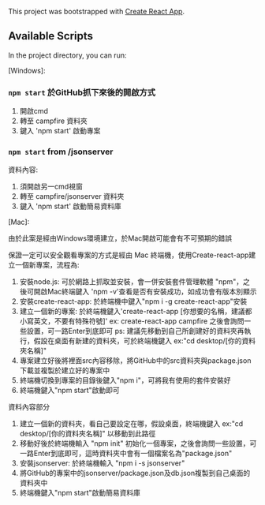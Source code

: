 This project was bootstrapped with [Create React App](https://github.com/facebook/create-react-app).

## Available Scripts

In the project directory, you can run:

[Windows]:

### `npm start` 於GitHub抓下來後的開啟方式

1. 開啟cmd
2. 轉至 campfire 資料夾
3. 鍵入 'npm start' 啟動專案

### `npm start` from /jsonserver

資料內容: 

1. 須開啟另一cmd視窗 
2. 轉至 campfire/jsonserver 資料夾
3. 鍵入 'npm start' 啟動簡易資料庫 

[Mac]: 

由於此案是經由Windows環境建立，於Mac開啟可能會有不可預期的錯誤

保證一定可以安全觀看專案的方式是經由 Mac 終端機，使用Create-react-app建立一個新專案，流程為:

1. 安裝node.js: 可於網路上抓取並安裝，會一併安裝套件管理軟體 "npm"，之後可開啟Mac終端鍵入 'npm -v'查看是否有安裝成功，如成功會有版本別顯示
2. 安裝create-react-app: 於終端機中鍵入"npm i -g create-react-app"安裝
3. 建立一個新的專案: 於終端機鍵入'create-react-app [你想要的名稱，建議都小寫英文，不要有特殊符號]'  ex: create-react-app campfire
   之後會詢問一些設置，可一路Enter到底即可
   ps: 建議先移動到自己所創建好的資料夾再執行，假設在桌面有新建的資料夾，可於終端機鍵入 ex:"cd desktop/[你的資料夾名稱]"
4. 專案建立好後將裡面src內容移除，將GitHub中的src資料夾與package.json下載並複製於建立好的專案中
5. 終端機切換到專案的目錄後鍵入"npm i"，可將我有使用的套件安裝好
6. 終端機鍵入"npm start"啟動即可

資料內容部分

1. 建立一個新的資料夾，看自己要設定在哪，假設桌面，終端機鍵入 ex:"cd desktop/[你的資料夾名稱]" 以移動到此路徑
2. 移動好後於終端機輸入 "npm init" 初始化一個專案，之後會詢問一些設置，可一路Enter到底即可，這時資料夾中會有一個檔案名為"package.json"
3. 安裝jsonserver: 於終端機輸入 "npm i -s jsonserver"
4. 將GitHub的專案中的jsonserver/package.json及db.json複製到自己桌面的資料夾中
5. 終端機鍵入"npm start"啟動簡易資料庫
